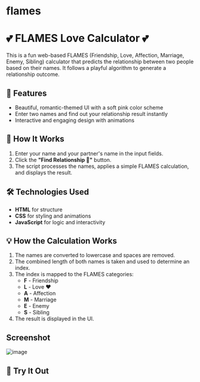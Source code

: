 # flames


# 💕 FLAMES Love Calculator 💕  

This is a fun web-based FLAMES (Friendship, Love, Affection, Marriage, Enemy, Sibling) calculator that predicts the relationship between two people based on their names. It follows a playful algorithm to generate a relationship outcome.  

## 🎯 Features  
- Beautiful, romantic-themed UI with a soft pink color scheme  
- Enter two names and find out your relationship result instantly  
- Interactive and engaging design with animations  

## 🚀 How It Works  
1. Enter your name and your partner's name in the input fields.  
2. Click the **"Find Relationship 💖"** button.  
3. The script processes the names, applies a simple FLAMES calculation, and displays the result.  

## 🛠️ Technologies Used  
- **HTML** for structure  
- **CSS** for styling and animations  
- **JavaScript** for logic and interactivity  

## 💡 How the Calculation Works  
1. The names are converted to lowercase and spaces are removed.  
2. The combined length of both names is taken and used to determine an index.  
3. The index is mapped to the FLAMES categories:  
   - **F** - Friendship  
   - **L** - Love ❤️  
   - **A** - Affection  
   - **M** - Marriage  
   - **E** - Enemy  
   - **S** - Sibling  
4. The result is displayed in the UI.  
## Screenshot
![image](https://github.com/user-attachments/assets/2288d004-012b-469f-bf49-f6174d5b4514)

## 🎉 Try It Out  
